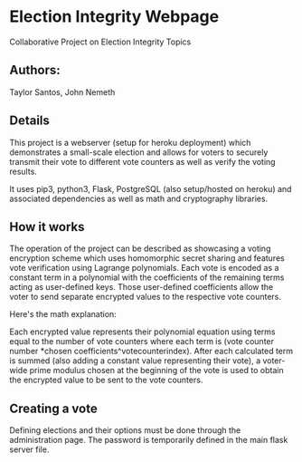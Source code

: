 # Election Integrity Webpage
Collaborative Project on Election Integrity Topics

## Authors:
Taylor Santos, John Nemeth

## Details
This project is a webserver (setup for heroku deployment) which demonstrates
a small-scale election and allows for voters to securely transmit their vote 
to different vote counters as well as verify the voting results.

It uses pip3, python3, Flask, PostgreSQL (also setup/hosted on heroku) and associated 
dependencies as well as math and cryptography libraries.

## How it works
The operation of the project can be described as showcasing a voting encryption scheme 
which uses homomorphic secret sharing and features vote verification using Lagrange polynomials.
Each vote is encoded as a constant term in a polynomial with the coefficients of the remaining terms
acting as user-defined keys. Those user-defined coefficients allow the voter to send separate encrypted
values to the respective vote counters.

Here's the math explanation:

Each encrypted value represents their polynomial equation 
using terms equal to the number of vote counters where each term is (vote counter number
*chosen coefficients^votecounterindex). After each calculated term is summed (also adding a constant value
representing their vote), a voter-wide prime modulus chosen at the beginning of the vote 
is used to obtain the encrypted value to be sent to the vote counters. 

## Creating a vote
Defining elections and their options must be done through the administration page. 
The password is temporarily defined in the main flask server file.
